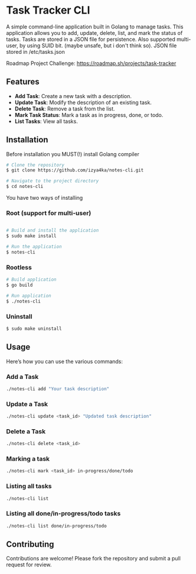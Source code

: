 # Task Tracker CLI

A simple command-line application built in Golang to manage tasks. This application allows you to add, update, delete, list, and mark the status of tasks. Tasks are stored in a JSON file for persistence.
Also supported multi-user, by using SUID bit. (maybe unsafe, but i don't think so). JSON file stored in /etc/tasks.json

Roadmap Project Challenge: https://roadmap.sh/projects/task-tracker

## Features

- **Add Task**: Create a new task with a description.
- **Update Task**: Modify the description of an existing task.
- **Delete Task**: Remove a task from the list.
- **Mark Task Status**: Mark a task as in progress, done, or todo.
- **List Tasks**: View all tasks.

## Installation

Before installation you MUST(!) install Golang compiler

```bash
# Clone the repository
$ git clone https://github.com/izya4ka/notes-cli.git

# Navigate to the project directory
$ cd notes-cli
```
You have two ways of installing

### Root (support for multi-user)

```bash

# Build and install the application
$ sudo make install

# Run the application
$ notes-cli
```

### Rootless

```bash
# Build application
$ go build

# Run application
$ ./notes-cli
```

### Uninstall
```bash
$ sudo make uninstall
```

## Usage
Here’s how you can use the various commands:

### Add a Task
```bash
./notes-cli add "Your task description"
```

### Update a Task
```bash
./notes-cli update <task_id> "Updated task description"
```

### Delete a Task
```bash
./notes-cli delete <task_id>
```

### Marking a task
```bash
./notes-cli mark <task_id> in-progress/done/todo
```

### Listing all tasks
```bash
./notes-cli list
```

### Listing all done/in-progress/todo tasks
```bash
./notes-cli list done/in-progress/todo
```

## Contributing
Contributions are welcome! Please fork the repository and submit a pull request for review.
